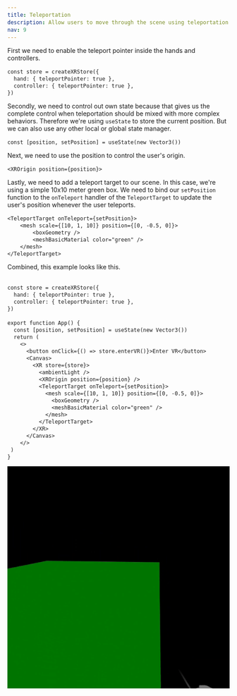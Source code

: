 ```yaml
---
title: Teleportation
description: Allow users to move through the scene using teleportation
nav: 9
---
```


First we need to enable the teleport pointer inside the hands and controllers.

```tsx
const store = createXRStore({
  hand: { teleportPointer: true },
  controller: { teleportPointer: true },
})
```

Secondly, we need to control out own state because that gives us the complete control when teleportation should be mixed with more complex behaviors. Therefore we're using `useState` to store the current position. But we can also use any other local or global state manager.

```tsx
const [position, setPosition] = useState(new Vector3())
```

Next, we need to use the position to control the user's origin.

```tsx
<XROrigin position={position}>
```

Lastly, we need to add a teleport target to our scene. In this case, we're using a simple 10x10 meter green box. We need to bind our `setPosition` function to the `onTeleport` handler of the `TeleportTarget` to update the user's position whenever the user teleports.

```tsx
<TeleportTarget onTeleport={setPosition}>
    <mesh scale={[10, 1, 10]} position={[0, -0.5, 0]}>
        <boxGeometry />
        <meshBasicMaterial color="green" />
    </mesh>
</TeleportTarget>
```

Combined, this example looks like this.

```tsx

const store = createXRStore({
  hand: { teleportPointer: true },
  controller: { teleportPointer: true },
})

export function App() {
  const [position, setPosition] = useState(new Vector3())
  return (
    <>
      <button onClick={() => store.enterVR()}>Enter VR</button>
      <Canvas>
        <XR store={store}>
          <ambientLight />
          <XROrigin position={position} />
          <TeleportTarget onTeleport={setPosition}>
            <mesh scale={[10, 1, 10]} position={[0, -0.5, 0]}>
              <boxGeometry />
              <meshBasicMaterial color="green" />
            </mesh>
          </TeleportTarget>
        </XR>
      </Canvas>
    </>
 )
}
```

![Recording of teleport example](./teleport-example.gif)